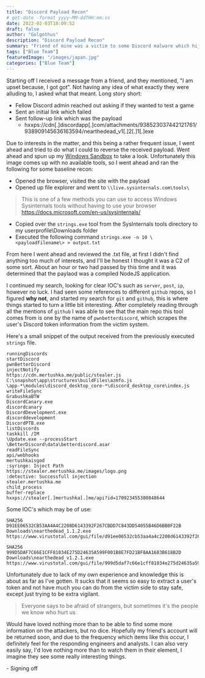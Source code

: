```yaml
---
title: "Discord Payload Recon"
# get-date -format yyyy-MM-ddTHH:mm:ss
date: 2022-02-03T18:09:52
draft: false
author: "Golgothus"
description: "Discord Payload Recon"
summary: "Friend of mine was a victim to some Discord malware which hijacked their user token."
tags: ["Blue Team"]
featuredImage: "/images/japan.jpg"
categories: ["Blue Team"]
---
```


Starting off I received a message from a friend, and they mentioned, "I am upset because, I got got". Not having any idea of what exactly they were alluding to, I asked what that meant. Long story short:

- Fellow Discord admin reached out asking if they wanted to test a game
- Sent an initial link which failed
- Sent follow-up link which was the payload
  - hxxps://cdn[.]discordapp[.]com/attachments/938523037442121761/938909145636163594/nearthedead_v1[.]2[.]1[.]exe

Due to interests in the matter, and this being a rather frequent issue, I went ahead and tried to do what I could to reverse the received payload. Went ahead and spun up my [Windows Sandbox](https://docs.microsoft.com/en-us/windows/security/threat-protection/windows-sandbox/windows-sandbox-overview) to take a look. Unfortunately this image comes up with no available tools, so I went ahead and ran the following for some baseline recon:

- Opened the browser, visited the site with the payload
- Opened up file explorer and went to `\\live.sysinternals.com\tools\`

> This is one of a few methods you can use to access Windows Sysinternals tools without having to use your browser https://docs.microsoft.com/en-us/sysinternals/

- Copied over the `strings.exe` tool from the SysInternals tools directory to my userprofile\Downloads folder
- Executed the following command `strings.exe -n 10 \<payloadfilename\> > output.txt`

From here I went ahead and reviewed the .txt file, at first I didn't find anything too much of interests, and I'll be honest I thought it was a C2 of some sort. About an hour or two had passed by this time and it was determined that the paylaod was a compiled NodeJS application.

I continued my search, looking for clear IOC's such as `server`, `post`, `ip`, however no luck. I had seen some references to different `github` repos, so I figured **why not**, and started my search for `git` and `github`, this is where things started to turn a little bit interesting. After completely reading through all the mentions of `github` I was able to see that the main repo this tool comes from is one by the name of  `pwnbetterdiscord`, which scrapes the user's Discord token information from the victim system.

Here's a small snippet of the output received from the previously executed `strings` file.

```
runningDiscords
startDiscord
pwnBetterDiscord
injectNotify
https://cdn.mertushka.me/public/stealer.js
C:\snapshot\app\structures\buildFiles\azmfo.js
\app-*\modules\discord_desktop_core-*\discord_desktop_core\index.js
writeFileSync
GrabushkaBTW
DiscordCanary.exe
discordcanary
DiscordDevelopment.exe
discorddevelopment
DiscordPTB.exe
listDiscords
taskkill /IM 
\Update.exe --processStart 
\BetterDiscord\data\betterdiscord.asar
readFileSync
api/webhooks
mertushkaisgod
:syringe: Inject Path
https://stealer.mertushka.me/images/logo.png
:detective: Successfull injection
stealer.mertushka.me
child_process
buffer-replace
hxxps://stealer[.]mertushka[.]me/api?id=170923455380848644
```

Some IOC's which may be of use:


```
SHA256          D91EE06532CB53AA4A4C2208D6143392F267CBDD7C843DD54055B46D6BB0F22B       Downloads\nearthedead_1.1.2.exe                      
https://www.virustotal.com/gui/file/d91ee06532cb53aa4a4c2208d6143392f267cbdd7c843dd54055b46d6bb0f22b

SHA256          999D5DAF7C66E1CFF81034E275D24635A599F001B8E7FD21BF8AA1683B618B2D       Downloads\nearthedead_v1.2.1.exe                            
https://www.virustotal.com/gui/file/999d5daf7c66e1cff81034e275d24635a599f001b8e7fd21bf8aa1683b618b2d                                          
```     

Unfortunately due to lack of my own experience and knowledge this is about as far as I've gotten. It sucks that it seems so easy to extract a user's token and not have much you can do from the victim side to stay safe, except just trying to be extra vigilant.

> Everyone says to be afraid of strangers, but sometimes it's the people we know who hurt us

Would have loved nothing more than to be able to find some more information on the attackers, but no dice. Hopefully my friend's account will be returned soon, and due to the frequency which items like this occur, I definitely feel for the responding engineers and analysts. I can also very easily say, I'd love nothing more than to watch them in their element, I imagine they see some really interesting things.

\- Signing off
